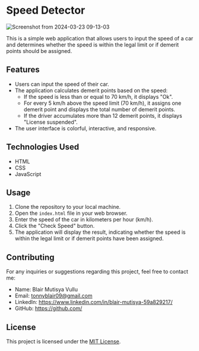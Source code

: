 # Speed Detector

![Screenshot from 2024-03-23 09-13-03](https://github.com/BlairMutisya/Code-challenge-Wk-1-Toy-Problems/assets/122833274/c6645ae7-f993-4c93-bc3e-a937d9602bcd)


This is a simple web application that allows users to input the speed of a car and determines whether the speed is within the legal limit or if demerit points should be assigned.

## Features

- Users can input the speed of their car.
- The application calculates demerit points based on the speed:
  - If the speed is less than or equal to 70 km/h, it displays "Ok".
  - For every 5 km/h above the speed limit (70 km/h), it assigns one demerit point and displays the total number of demerit points.
  - If the driver accumulates more than 12 demerit points, it displays "License suspended".
- The user interface is colorful, interactive, and responsive.

## Technologies Used

- HTML
- CSS
- JavaScript

## Usage

1. Clone the repository to your local machine.
2. Open the `index.html` file in your web browser.
3. Enter the speed of the car in kilometers per hour (km/h).
4. Click the "Check Speed" button.
5. The application will display the result, indicating whether the speed is within the legal limit or if demerit points have been assigned.

## Contributing

For any inquiries or suggestions regarding this project, feel free to contact me:

- Name: Blair Mutisya Vullu
- Email: tonnyblair09@gmail.com
- LinkedIn: https://www.linkedin.com/in/blair-mutisya-59a829217/
- GitHub: https://github.com/

## License

This project is licensed under the [MIT License](LICENSE).
